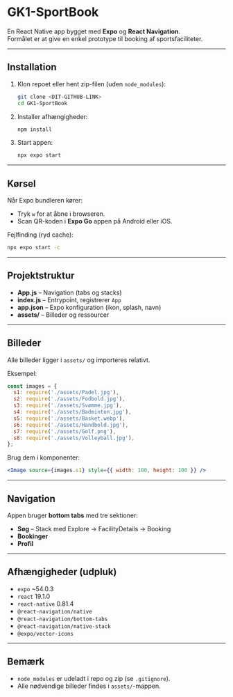 
# GK1-SportBook

En React Native app bygget med **Expo** og **React Navigation**.  
Formålet er at give en enkel prototype til booking af sportsfaciliteter.

---

## Installation

1. Klon repoet eller hent zip-filen (uden `node_modules`):
   ```bash
   git clone <DIT-GITHUB-LINK>
   cd GK1-SportBook


2. Installer afhængigheder:

   ```bash
   npm install
   ```

3. Start appen:

   ```bash
   npx expo start
   ```

---

## Kørsel

Når Expo bundleren kører:

* Tryk `w` for at åbne i browseren.
* Scan QR-koden i **Expo Go** appen på Android eller iOS.

Fejlfinding (ryd cache):

```bash
npx expo start -c
```

---

## Projektstruktur

* **App.js** – Navigation (tabs og stacks)
* **index.js** – Entrypoint, registrerer `App`
* **app.json** – Expo konfiguration (ikon, splash, navn)
* **assets/** – Billeder og ressourcer

---

## Billeder

Alle billeder ligger i `assets/` og importeres relativt.

Eksempel:

```js
const images = {
  s1: require('./assets/Padel.jpg'),
  s2: require('./assets/Fodbold.jpg'),
  s3: require('./assets/Svømme.jpg'),
  s4: require('./assets/Badminton.jpg'),
  s5: require('./assets/Basket.webp'),
  s6: require('./assets/Handbold.jpg'),
  s7: require('./assets/Golf.png'),
  s8: require('./assets/Volleyball.jpg'),
};
```

Brug dem i komponenter:

```jsx
<Image source={images.s1} style={{ width: 100, height: 100 }} />
```

---

## Navigation

Appen bruger **bottom tabs** med tre sektioner:

* **Søg** – Stack med Explore → FacilityDetails → Booking
* **Bookinger**
* **Profil**

---

## Afhængigheder (udpluk)

* `expo` \~54.0.3
* `react` 19.1.0
* `react-native` 0.81.4
* `@react-navigation/native`
* `@react-navigation/bottom-tabs`
* `@react-navigation/native-stack`
* `@expo/vector-icons`

---

## Bemærk

* `node_modules` er udeladt i repo og zip (se `.gitignore`).
* Alle nødvendige billeder findes i `assets/`-mappen.

```
